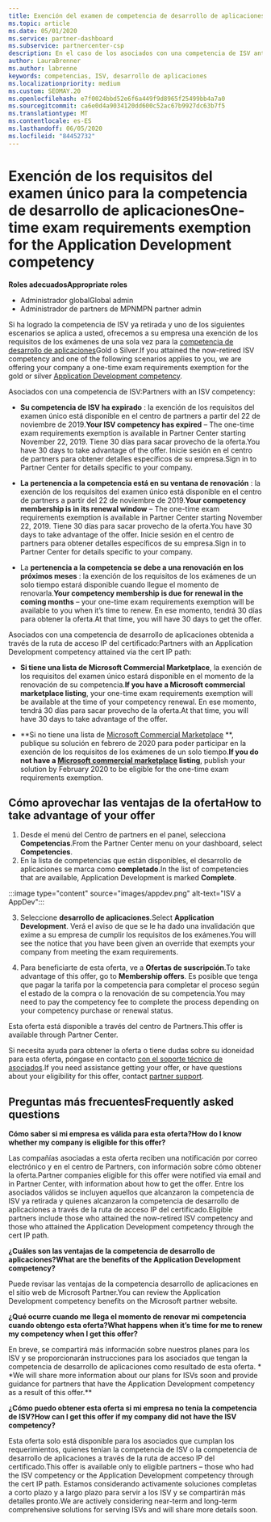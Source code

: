 ```yaml
---
title: Exención del examen de competencia de desarrollo de aplicaciones
ms.topic: article
ms.date: 05/01/2020
ms.service: partner-dashboard
ms.subservice: partnercenter-csp
description: En el caso de los asociados con una competencia de ISV anterior, obtenga información sobre cómo obtener una exención de requisitos de examen único para la competencia de desarrollo de aplicaciones.
author: LauraBrenner
ms.author: labrenne
keywords: competencias, ISV, desarrollo de aplicaciones
ms.localizationpriority: medium
ms.custom: SEOMAY.20
ms.openlocfilehash: e7f0024bbd52e6f6a449f9d8965f25499bb4a7a0
ms.sourcegitcommit: ca6e0d4a9034120dd600c52ac67b9927dc63b7f5
ms.translationtype: MT
ms.contentlocale: es-ES
ms.lasthandoff: 06/05/2020
ms.locfileid: "84452732"
---
```

# <a name="one-time-exam-requirements-exemption-for-the-application-development-competency"></a><span data-ttu-id="b1dab-104">Exención de los requisitos del examen único para la competencia de desarrollo de aplicaciones</span><span class="sxs-lookup"><span data-stu-id="b1dab-104">One-time exam requirements exemption for the Application Development competency</span></span>

<span data-ttu-id="b1dab-105">**Roles adecuados**</span><span class="sxs-lookup"><span data-stu-id="b1dab-105">**Appropriate roles**</span></span>

- <span data-ttu-id="b1dab-106">Administrador global</span><span class="sxs-lookup"><span data-stu-id="b1dab-106">Global admin</span></span>
- <span data-ttu-id="b1dab-107">Administrador de partners de MPN</span><span class="sxs-lookup"><span data-stu-id="b1dab-107">MPN partner admin</span></span>

<span data-ttu-id="b1dab-108">Si ha logrado la competencia de ISV ya retirada y uno de los siguientes escenarios se aplica a usted, ofrecemos a su empresa una exención de los requisitos de los exámenes de una sola vez para la [competencia de desarrollo de aplicaciones](https://partner.microsoft.com/membership/application-development-competency)Gold o Silver.</span><span class="sxs-lookup"><span data-stu-id="b1dab-108">If you attained the now-retired ISV competency and one of the following scenarios applies to you, we are offering your company a one-time exam requirements exemption for the gold or silver [Application Development competency](https://partner.microsoft.com/membership/application-development-competency).</span></span> 

<span data-ttu-id="b1dab-109">Asociados con una competencia de ISV:</span><span class="sxs-lookup"><span data-stu-id="b1dab-109">Partners with an ISV competency:</span></span>

- <span data-ttu-id="b1dab-110">**Su competencia de ISV ha expirado** : la exención de los requisitos del examen único está disponible en el centro de partners a partir del 22 de noviembre de 2019.</span><span class="sxs-lookup"><span data-stu-id="b1dab-110">**Your ISV competency has expired** – The one-time exam requirements exemption is available in Partner Center starting November 22, 2019.</span></span> <span data-ttu-id="b1dab-111">Tiene 30 días para sacar provecho de la oferta.</span><span class="sxs-lookup"><span data-stu-id="b1dab-111">You have 30 days to take advantage of the offer.</span></span> <span data-ttu-id="b1dab-112">Inicie sesión en el centro de partners para obtener detalles específicos de su empresa.</span><span class="sxs-lookup"><span data-stu-id="b1dab-112">Sign in to Partner Center for details specific to your company.</span></span>

- <span data-ttu-id="b1dab-113">**La pertenencia a la competencia está en su ventana de renovación** : la exención de los requisitos del examen único está disponible en el centro de partners a partir del 22 de noviembre de 2019.</span><span class="sxs-lookup"><span data-stu-id="b1dab-113">**Your competency membership is in its renewal window** – The one-time exam requirements exemption is available in Partner Center starting November 22, 2019.</span></span> <span data-ttu-id="b1dab-114">Tiene 30 días para sacar provecho de la oferta.</span><span class="sxs-lookup"><span data-stu-id="b1dab-114">You have 30 days to take advantage of the offer.</span></span> <span data-ttu-id="b1dab-115">Inicie sesión en el centro de partners para obtener detalles específicos de su empresa.</span><span class="sxs-lookup"><span data-stu-id="b1dab-115">Sign in to Partner Center for details specific to your company.</span></span>

- <span data-ttu-id="b1dab-116">La **pertenencia a la competencia se debe a una renovación en los próximos meses** : la exención de los requisitos de los exámenes de un solo tiempo estará disponible cuando llegue el momento de renovarla.</span><span class="sxs-lookup"><span data-stu-id="b1dab-116">**Your competency membership is due for renewal in the coming months** – your one-time exam requirements exemption will be available to you when it’s time to renew.</span></span> <span data-ttu-id="b1dab-117">En ese momento, tendrá 30 días para obtener la oferta.</span><span class="sxs-lookup"><span data-stu-id="b1dab-117">At that time, you will have 30 days to get the offer.</span></span>

<span data-ttu-id="b1dab-118">Asociados con una competencia de desarrollo de aplicaciones obtenida a través de la ruta de acceso IP del certificado:</span><span class="sxs-lookup"><span data-stu-id="b1dab-118">Partners with an Application Development competency attained via the cert IP path:</span></span>

- <span data-ttu-id="b1dab-119">**Si tiene una lista de Microsoft Commercial Marketplace**, la exención de los requisitos del examen único estará disponible en el momento de la renovación de su competencia.</span><span class="sxs-lookup"><span data-stu-id="b1dab-119">**If you have a Microsoft commercial marketplace listing**, your one-time exam requirements exemption will be available at the time of your competency renewal.</span></span> <span data-ttu-id="b1dab-120">En ese momento, tendrá 30 días para sacar provecho de la oferta.</span><span class="sxs-lookup"><span data-stu-id="b1dab-120">At that time, you will have 30 days to take advantage of the offer.</span></span>

- <span data-ttu-id="b1dab-121">\*\*Si no tiene una lista de [Microsoft Commercial Marketplace](https://azure.microsoft.com/overview/commercial-marketplace/) \*\*, publique su solución en febrero de 2020 para poder participar en la exención de los requisitos de los exámenes de un solo tiempo.</span><span class="sxs-lookup"><span data-stu-id="b1dab-121">**If you do not have a [Microsoft commercial marketplace](https://azure.microsoft.com/overview/commercial-marketplace/) listing**, publish your solution by February 2020 to be eligible for the one-time exam requirements exemption.</span></span>

## <a name="how-to-take-advantage-of-your-offer"></a><span data-ttu-id="b1dab-122">Cómo aprovechar las ventajas de la oferta</span><span class="sxs-lookup"><span data-stu-id="b1dab-122">How to take advantage of your offer</span></span>

1. <span data-ttu-id="b1dab-123">Desde el menú del Centro de partners en el panel, selecciona **Competencias**.</span><span class="sxs-lookup"><span data-stu-id="b1dab-123">From the Partner Center menu on your dashboard, select **Competencies**.</span></span>
2. <span data-ttu-id="b1dab-124">En la lista de competencias que están disponibles, el desarrollo de aplicaciones se marca como **completado**.</span><span class="sxs-lookup"><span data-stu-id="b1dab-124">In the list of competencies that are available, Application Development is marked **Complete**.</span></span>

:::image type="content" source="images/appdev.png" alt-text="ISV a AppDev":::

3. <span data-ttu-id="b1dab-126">Seleccione **desarrollo de aplicaciones**.</span><span class="sxs-lookup"><span data-stu-id="b1dab-126">Select **Application Development**.</span></span> <span data-ttu-id="b1dab-127">Verá el aviso de que se le ha dado una invalidación que exime a su empresa de cumplir los requisitos de los exámenes.</span><span class="sxs-lookup"><span data-stu-id="b1dab-127">You will see the notice that you have been given an override that exempts your company from meeting the exam requirements.</span></span> 

4. <span data-ttu-id="b1dab-128">Para beneficiarte de esta oferta, ve a **Ofertas de suscripción**.</span><span class="sxs-lookup"><span data-stu-id="b1dab-128">To take advantage of this offer, go to **Membership offers**.</span></span> <span data-ttu-id="b1dab-129">Es posible que tenga que pagar la tarifa por la competencia para completar el proceso según el estado de la compra o la renovación de su competencia.</span><span class="sxs-lookup"><span data-stu-id="b1dab-129">You may need to pay the competency fee to complete the process depending on your competency purchase or renewal status.</span></span> 

<span data-ttu-id="b1dab-130">Esta oferta está disponible a través del centro de Partners.</span><span class="sxs-lookup"><span data-stu-id="b1dab-130">This offer is available through Partner Center.</span></span>

<span data-ttu-id="b1dab-131">Si necesita ayuda para obtener la oferta o tiene dudas sobre su idoneidad para esta oferta, póngase en contacto [con el soporte técnico de asociados](https://partner.microsoft.com/Support).</span><span class="sxs-lookup"><span data-stu-id="b1dab-131">If you need assistance getting your offer, or have questions about your eligibility for this offer, contact [partner support](https://partner.microsoft.com/Support).</span></span> 

## <a name="frequently-asked-questions"></a><span data-ttu-id="b1dab-132">Preguntas más frecuentes</span><span class="sxs-lookup"><span data-stu-id="b1dab-132">Frequently asked questions</span></span>

<span data-ttu-id="b1dab-133">**Cómo saber si mi empresa es válida para esta oferta?**</span><span class="sxs-lookup"><span data-stu-id="b1dab-133">**How do I know whether my company is eligible for this offer?**</span></span>

<span data-ttu-id="b1dab-134">Las compañías asociadas a esta oferta reciben una notificación por correo electrónico y en el centro de Partners, con información sobre cómo obtener la oferta.</span><span class="sxs-lookup"><span data-stu-id="b1dab-134">Partner companies eligible for this offer were notified via email and in Partner Center, with information about how to get the offer.</span></span> <span data-ttu-id="b1dab-135">Entre los asociados válidos se incluyen aquellos que alcanzaron la competencia de ISV ya retirada y quienes alcanzaron la competencia de desarrollo de aplicaciones a través de la ruta de acceso IP del certificado.</span><span class="sxs-lookup"><span data-stu-id="b1dab-135">Eligible partners include those who attained the now-retired ISV competency and those who attained the Application Development competency through the cert IP path.</span></span> 

<span data-ttu-id="b1dab-136">**¿Cuáles son las ventajas de la competencia de desarrollo de aplicaciones?**</span><span class="sxs-lookup"><span data-stu-id="b1dab-136">**What are the benefits of the Application Development competency?**</span></span>

<span data-ttu-id="b1dab-137">Puede revisar las ventajas de la competencia desarrollo de aplicaciones en el sitio web de Microsoft Partner.</span><span class="sxs-lookup"><span data-stu-id="b1dab-137">You can review the Application Development competency benefits on the Microsoft partner website.</span></span> 

<span data-ttu-id="b1dab-138">**¿Qué ocurre cuando me llega el momento de renovar mi competencia cuando obtengo esta oferta?**</span><span class="sxs-lookup"><span data-stu-id="b1dab-138">**What happens when it’s time for me to renew my competency when I get this offer?**</span></span> 

<span data-ttu-id="b1dab-139">En breve, se compartirá más información sobre nuestros planes para los ISV y se proporcionarán instrucciones para los asociados que tengan la competencia de desarrollo de aplicaciones como resultado de esta oferta. \* \*</span><span class="sxs-lookup"><span data-stu-id="b1dab-139">We will share more information about our plans for ISVs soon and provide guidance for partners that have the Application Development competency as a result of this offer.\*\*</span></span>  

<span data-ttu-id="b1dab-140">**¿Cómo puedo obtener esta oferta si mi empresa no tenía la competencia de ISV?**</span><span class="sxs-lookup"><span data-stu-id="b1dab-140">**How can I get this offer if my company did not have the ISV competency?**</span></span>

<span data-ttu-id="b1dab-141">Esta oferta solo está disponible para los asociados que cumplan los requerimientos, quienes tenían la competencia de ISV o la competencia de desarrollo de aplicaciones a través de la ruta de acceso IP del certificado.</span><span class="sxs-lookup"><span data-stu-id="b1dab-141">This offer is available only to eligible partners – those who had the ISV competency or the Application Development competency through the cert IP path.</span></span> <span data-ttu-id="b1dab-142">Estamos considerando activamente soluciones completas a corto plazo y a largo plazo para servir a los ISV y se compartirán más detalles pronto.</span><span class="sxs-lookup"><span data-stu-id="b1dab-142">We are actively considering near-term and long-term comprehensive solutions for serving ISVs and will share more details soon.</span></span> 


